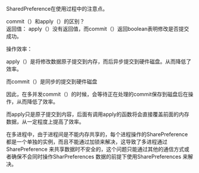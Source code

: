 SharedPreference在使用过程中的注意点。


commit（）和apply（）的区别？<br>
返回值：
apply（）没有返回值，而commit（）返回boolean表明修改是否提交成功。

操作效率：

apply（）是将修改数据原子提交到内存，而后异步提交到硬件磁盘。从而降低了效率。

而commit（）是同步的提交到硬件磁盘

因此，在多并发commit（）的时候，会等待正在处理的commit保存到磁盘后在操作，从而降低了效率。

而apply只是原子提交到内容，后面有调用apply的函数将会直接覆盖前面的内存数据，从一定程度上提高了效率。

在多进程中，由于进程间是不能内存共享的，每个进程操作的SharePreference 都是一个单独的实例，而且不能通过加锁来解决，这导致了多进程通过SharePreference 来共享数据时不安全的，这个问题只能通过其他的通信方式或者确保不会同时操作SharPreferences 数据的前提下使用SharePreferences 来解决。